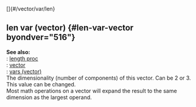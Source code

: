 []{#/vector/var/len}    
## len var (vector) {#len-var-vector byondver="516"}    
**See also:**    
:   [length proc](/ref/proc/length.md)    
:   [vector](/ref/vector.md)    
:   [vars (vector)](/ref/vector/var.md)    
The dimensionality (number of components) of this vector. Can be 2 or 3.    
This value can be changed.    
Most math operations on a vector will expand the result to the same    
dimension as the largest operand.  